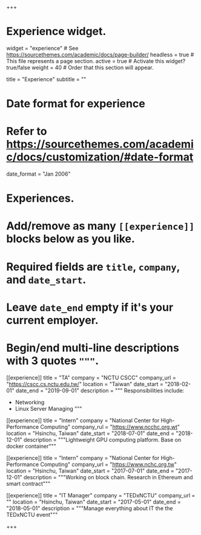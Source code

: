 +++
# Experience widget.
widget = "experience"  # See https://sourcethemes.com/academic/docs/page-builder/
headless = true  # This file represents a page section.
active = true  # Activate this widget? true/false
weight = 40  # Order that this section will appear.

title = "Experience"
subtitle = ""

# Date format for experience
#   Refer to https://sourcethemes.com/academic/docs/customization/#date-format
date_format = "Jan 2006"

# Experiences.
#   Add/remove as many `[[experience]]` blocks below as you like.
#   Required fields are `title`, `company`, and `date_start`.
#   Leave `date_end` empty if it's your current employer.
#   Begin/end multi-line descriptions with 3 quotes `"""`.
[[experience]]
  title = "TA"
  company = "NCTU CSCC"
  company_url = "https://cscc.cs.nctu.edu.tw/"
  location = "Taiwan"
  date_start = "2018-02-01"
  date_end = "2019-09-01"
  description = """
  Responsibilities include:
  
  * Networking
  * Linux Server Managing
  """
 
[[experience]]
  title = "Intern"
  company = "National Center for High-Performance Computing"
  company_rul = "https://www.ncchc.org.wt"
  location = "Hsinchu, Taiwan"
  date_start = "2018-07-01"
  date_end = "2018-12-01"
  description = """Lightweight GPU computing platform. Base on docker container"""
  
[[experience]]
  title = "Intern"
  company = "National Center for High-Performance Computing"
  company_url = "https://www.nchc.org.tw"
  location = "Hsinchu, Taiwan"
  date_start = "2017-07-01"
  date_end = "2017-12-01"
  description = """Working on block chain. Research in Ethereum and smart contract"""

[[experience]]
  title = "IT Manager"
  company = "TEDxNCTU"
  company_url = ""
  location = "Hsinchu, Taiwan"
  date_start = "2017-05-01"
  date_end = "2018-05-01"
  description = """Manage everything about IT the the TEDxNCTU event"""

+++
